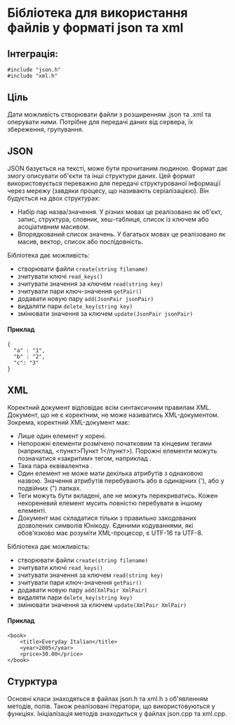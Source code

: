 # Бібліотека для використання файлів у форматі json та xml
## Інтеграція:
```
#include "json.h"
#include "xml.h"
```
## Ціль
Дати можливість створювати файли з розширенням .json та .xml та оперувати ними. Потрібне для передачі даних від сервера, їх збереження, групування.
## JSON
JSON базується на тексті, може бути прочитаним людиною. Формат дає змогу описувати об'єкти та інші структури даних. Цей формат використовується переважно для передачі структурованої інформації через мережу (завдяки процесу, що називають серіалізацією).
Він будується на двох структурах:
* Набір пар назва/значення. У різних мовах це реалізовано як об'єкт, запис, структура, словник, хеш-таблиця, список із ключем або асоціативним масивом.
* Впорядкований список значень. У багатьох мовах це реалізовано як масив, вектор, список або послідовність.

Бібліотека дає можливість:
* створювати файли ```create(string filename)```
* зчитувати ключі ```read_keys()```
* зчитувати значення за ключем ```read(string key)```
* зчитувати пари ключ-значення ```getPair()```
* додавати новую пару ```add(JsonPair jsonPair)```
* видаляти пари ```delete_key(string key)```
* змінювати значення за ключем ```update(JsonPair jsonPair)```

#### Приклад
```
{
  "a" : "1",
  "b" : "2",
  "c": "3"
}
```

## XML
Коректний документ відповідає всім синтаксичним правилам XML. Документ, що не є коректним, не може називатись XML-документом. Зокрема, коректний XML-документ має:
* Лише один елемент у корені.
* Непорожні елементи розмічено початковим та кінцевим тегами (наприклад, <пункт>Пункт 1</пункт>). Порожні елементи можуть позначатися «закритим» тегом, наприклад <IAmEmpty />.
* Така пара еквівалентна <IAmEmpty></IAmEmpty>.
* Один елемент не може мати декілька атрибутів з однаковою назвою. Значення атрибутів перебувають або в одинарних ('), або у подвійних (") лапках.
* Теги можуть бути вкладені, але не можуть перекриватись. Кожен некореневий елемент мусить повністю перебувати в іншому елементі.
* Документ має складатися тільки з правильно закодованих дозволених символів Юнікоду. Єдиними кодуваннями, які обов'язково має розуміти XML-процесор, є UTF-16 та UTF-8. 

Бібліотека дає можливість:
* створювати файли ```create(string filename)```
* зчитувати ключі ```read_keys()```
* зчитувати значення за ключем ```read(string key)```
* зчитувати пари ключ-значення ```getPair()```
* додавати новую пару ```add(XmlPair XmlPair)```
* видаляти пари ```delete_key(string key)```
* змінювати значення за ключем ```update(XmlPair XmlPair)```
#### Приклад
```
<book>
    <title>Everyday Italian</title>
    <year>2005</year>
    <price>30.00</price>
</book>
```

## Стурктура
Основні класи знаходяться в файлах json.h та xml.h з об'явленням методів, полів. Також реалізовані ітератори, що використовуються у функціях.
Ініціалізація методів знаходиться у файлах json.cpp та xml.cpp.
